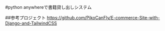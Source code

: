 #python anywhereで書籍貸し出しシステム

##参考プロジェクト
https://github.com/PikoCanFly/E-commerce-Site-with-Django-and-TailwindCSS
